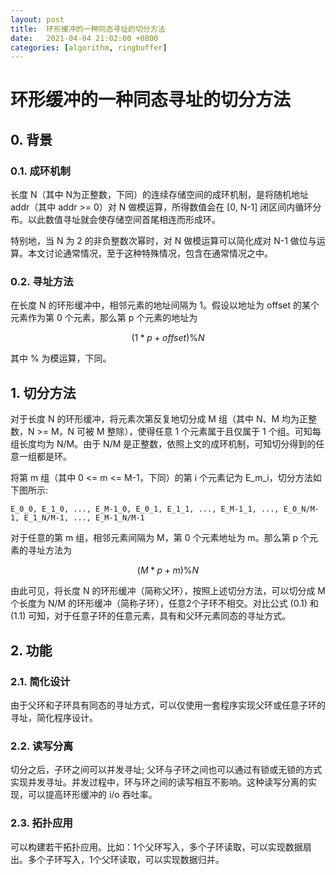 ```yaml
---
layout: post
title:  环形缓冲的一种同态寻址的切分方法
date:   2021-04-04 21:02:00 +0800
categories: [algorithm, ringbuffer]
---
```


# 环形缓冲的一种同态寻址的切分方法

## 0. 背景

### 0.1. 成环机制
长度 N（其中 N为正整数，下同）的连续存储空间的成环机制，是将随机地址 addr（其中 addr >= 0）对 N 做模运算，所得数值会在 [0, N-1] 闭区间内循环分布。以此数值寻址就会使存储空间首尾相连而形成环。

特别地，当 N 为 2 的非负整数次幂时，对 N 做模运算可以简化成对 N-1 做位与运算。本文讨论通常情况，至于这种特殊情况，包含在通常情况之中。

### 0.2. 寻址方法

在长度 N 的环形缓冲中，相邻元素的地址间隔为 1。假设以地址为 offset 的某个元素作为第 0 个元素，那么第 p 个元素的地址为

$$(1 * p + offset) \% N \tag{0.1}$$

其中 % 为模运算，下同。

## 1. 切分方法

对于长度 N 的环形缓冲，将元素次第反复地切分成 M 组（其中 N、M 均为正整数，N >= M，N 可被 M 整除），使得任意 1 个元素属于且仅属于 1 个组。可知每组长度均为 N/M。由于 N/M 是正整数，依照上文的成环机制，可知切分得到的任意一组都是环。

将第 m 组（其中 0 <= m <= M-1，下同）的第 i 个元素记为 E_m_i，切分方法如下图所示: 

```E_0_0, E_1_0, ..., E_M-1_0, E_0_1, E_1_1, ..., E_M-1_1, ..., E_0_N/M-1, E_1_N/M-1, ..., E_M-1_N/M-1```

对于任意的第 m 组，相邻元素间隔为 M，第 0 个元素地址为 m。那么第 p 个元素的寻址方法为

$$(M * p + m) \% N \tag{1.1}$$

由此可见，将长度 N 的环形缓冲（简称父环），按照上述切分方法，可以切分成 M 个长度为 N/M 的环形缓冲（简称子环），任意2个子环不相交。对比公式 (0.1) 和 (1.1) 可知，对于任意子环的任意元素，具有和父环元素同态的寻址方式。

## 2. 功能

### 2.1. 简化设计

由于父环和子环具有同态的寻址方式，可以仅使用一套程序实现父环或任意子环的寻址，简化程序设计。

### 2.2. 读写分离

切分之后，子环之间可以并发寻址; 父环与子环之间也可以通过有锁或无锁的方式实现并发寻址。并发过程中，环与环之间的读写相互不影响。这种读写分离的实现，可以提高环形缓冲的 i/o 吞吐率。

### 2.3. 拓扑应用

可以构建若干拓扑应用。比如：1个父环写入，多个子环读取，可以实现数据扇出。多个子环写入，1个父环读取，可以实现数据归并。

